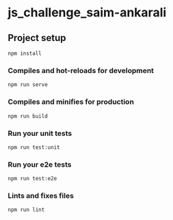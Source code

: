 # js_challenge_saim-ankarali

## Project setup
```
npm install
```

### Compiles and hot-reloads for development
```
npm run serve
```

### Compiles and minifies for production
```
npm run build
```

### Run your unit tests
```
npm run test:unit
```
### Run your e2e tests
```
npm run test:e2e
```


### Lints and fixes files
```
npm run lint
```

